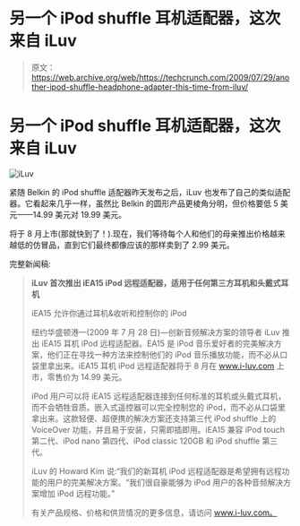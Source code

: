 # 另一个 iPod shuffle 耳机适配器，这次来自 iLuv 

> 原文：<https://web.archive.org/web/https://techcrunch.com/2009/07/29/another-ipod-shuffle-headphone-adapter-this-time-from-iluv/>

# 另一个 iPod shuffle 耳机适配器，这次来自 iLuv

![iLuv](img/95b30a21476840720aaeb519c1300983.png)

紧随 Belkin 的 iPod shuffle 适配器昨天发布之后，iLuv 也发布了自己的类似适配器。它看起来几乎一样，虽然比 Belkin 的圆形产品更棱角分明，但价格要低 5 美元——14.99 美元对 19.99 美元。

将于 8 月上市(那就快到了！).现在，我们等待每个人和他们的母亲推出价格越来越低的仿冒品，直到它们最终都像应该的那样卖到了 2.99 美元。

完整新闻稿:

> **iLuv 首次推出 iEA15 iPod 远程适配器，适用于任何第三方耳机和头戴式耳机**
> 
> iEA15 允许你通过耳机&收听和控制你的 iPod
> 
> 纽约华盛顿港—(2009 年 7 月 28 日)—创新音频解决方案的领导者 iLuv 推出 iEA15 耳机 iPod 远程适配器。EA15 是 iPod 音乐爱好者的完美解决方案，他们正在寻找一种方法来控制他们的 iPod 音乐播放功能，而不必从口袋里拿出来。iEA15 耳机 iPod 远程适配器将于 8 月在 www.i-luv.com 上市，零售价为 14.99 美元。
> 
> iPod 用户可以将 iEA15 远程适配器连接到任何标准的耳机或头戴式耳机，而不会牺牲音质。嵌入式遥控器可以完全控制您的 iPod，而不必从口袋里拿出来。这款轻便、超便携的解决方案还支持第三代 iPod shuffle 上的 VoiceOver 功能，并且易于安装，只需即插即用。iEA15 兼容 iPod touch 第二代、iPod nano 第四代、iPod classic 120GB 和 iPod shuffle 第三代。
> 
> iLuv 的 Howard Kim 说:“我们的新耳机 iPod 远程适配器是希望拥有远程功能的用户的完美解决方案。“我们很自豪能够为 iPod 用户的各种音频解决方案增加 iPod 远程功能。”
> 
> 有关产品规格、价格和供货情况的更多信息，请访问 www.i-luv.com。